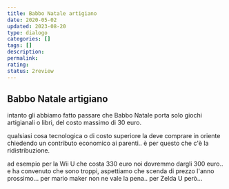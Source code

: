```yaml
---
title: Babbo Natale artigiano
date: 2020-05-02
updated: 2023-08-20
type: dialogo
categories: []
tags: []
description: 
permalink: 
rating: 
status: 2review
---
```

## Babbo Natale artigiano

intanto gli abbiamo fatto passare che Babbo Natale porta solo giochi artigianali o libri, del costo massimo di 30 euro.

qualsiasi cosa tecnologica o di costo superiore la deve comprare in oriente chiedendo un contributo economico ai parenti.. è per questo che c'è la ridistribuzione.

ad esempio per la Wii U che costa 330 euro noi dovremmo dargli 300 euro.. e ha convenuto che sono troppi, aspettiamo che scenda di prezzo l'anno prossimo... per mario maker non ne vale la pena.. per Zelda U però...